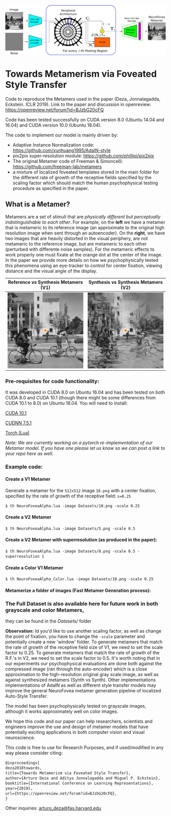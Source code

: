 <img src="https://github.com/ArturoDeza/NeuroFovea/blob/master/Model_Diagram_New.png" width="900">

# Towards Metamerism via Foveated Style Transfer 
Code to reproduce the Metamers used in the paper (Deza, Jonnalagadda, Eckstein. ICLR 2019). Link to the paper and discussion in openreview: https://openreview.net/forum?id=BJzbG20cFQ

Code has been tested successfully on CUDA version 8.0 (Ubuntu 14.04 and 16.04) and CUDA version 10.0 (Ubuntu 18.04).

The code to implement our model is mainly driven by:
* Adaptive Instance Normalization code: https://github.com/xunhuang1995/AdaIN-style
* pix2pix super-resolution module: https://github.com/phillipi/pix2pix
* The original Metamer code of Freeman & Simoncelli: https://github.com/freeman-lab/metamers
* a mixture of localized foveated templates stored in the main folder for the different rate of growth of the receptive fields specified by the scaling factor which should match the human psychophysical testing procedure as specified in the paper.

## What is a Metamer?

Metamers are a set of stimuli that are *physically different but perceptually indistinguishable to each other*. For example, on the **left** we have a metamer that is metameric to its reference image (an approximate to the original high resolution image when sent through an autoencoder). On the **right**, we have two images that are heavily distorted in the visual periphery, are not metameric to the reference image, but are metameric to each other (perturbed with differente noise samples). For the metameric effects to work properly one must fixate at the orange dot at the center of the image. In the paper we provide more details on how we psychophysically tested this phenomena using an eye-tracker to control for center fixation, viewing distance and the visual angle of the display.

| Reference vs Synthesis Metamers (V1) | Synthesis vs Synthesis Metamers (V2) |
| --- | --- |
| <img src="https://github.com/ArturoDeza/NeuroFovea/blob/master/Reference_vs_Synth_Metamer_V1.gif" width="440"> | <img src="https://github.com/ArturoDeza/NeuroFovea/blob/master/Synth_vs_Synth_Metamer_V2.gif" width="440"> |

### Pre-requisites for code functionality:
It was developed in CUDA 8.0 on Ubuntu 16.04 and has been tested on both CUDA 8.0 and CUDA 10.1 (though there might be some differences from CUDA 10.1 to 8.0) on Ubuntu 18.04. You will need to install:

[CUDA 10.1](https://developer.nvidia.com/cuda-downloads?target_os=Linux&target_arch=x86_64&target_distro=Ubuntu&target_version=1804&target_type=runfilelocal)

[CUDNN 7.5.1](https://developer.nvidia.com/rdp/cudnn-download)

[Torch (Lua)]( https://github.com/nagadomi/waifu2x/issues/253#issuecomment-445448928)

*Note: We are currently working on a pytorch re-implementation of our Metamer model. If you have one please let us know so we can post a link to your repo here as well.*


### Example code:

#### Create a V1 Metamer

Generate a metamer for the `512x512` image `10.png` with a center fixation, specified by the rate of growth of the receptive field: `s=0.25`

```
$ th NeuroFoveaAlpha.lua -image Datasets/10.png -scale 0.25
```

#### Create a V2 Metamer

```
$ th NeuroFoveaAlpha.lua -image Datasets/5.png -scale 0.5
```

#### Create a V2 Metamer with superresolution (as produced in the paper):

```
$ th NeuroFoveaAlpha.lua -image Datasets/8.png -scale 0.5 - superresolution 1
```

#### Create a Color V1 Metamer

```
$ th NeuroFoveaAlpha_Color.lua -image Datasets/10.png -scale 0.25
```


#### Metamerize a folder of images (Fast Metamer Generation process): 

### The Full Dataset is also available here for future work in both grayscale and color Metamers,
they can be found in the *Datasets/* folder

__Observation:__ Id you'd like to use another scaling factor, as well as change the point of fixation, you have to change the `-scale` parameter and potentially create a new 'window' folder. To generate metamers that match the rate of growth of the receptive field size of V1, we need to set the scale factor to 0.25. To generate metamers that match the rate of growth of the R.F.'s in V2, we need to set the scale factor to 0.5. It's worth noting that in our experiments our psychophysical evaluations are done both against the compressed image (ran through the auto-encoder) which is a close approximation to the high-resolution original gray scale image, as well as against synthesized metamers (Synth vs Synth). Other implementations implementations of AdaIN as well as different style transfer models may improve the general NeuroFovea metamer generation pipeline of localized Auto-Style Transfer. 

The model has been psychophysically tested on grayscale images, although it works approximately well on color images. 

We hope this code and our paper can help researchers, scientists and engineers improve the use and design of metamer models that have potentially exciting applications in both computer vision and visual neuroscience.

This code is free to use for Research Purposes, and if used/modified in any way please consider citing:

```
@inproceedings{
deza2018towards,
title={Towards Metamerism via Foveated Style Transfer},
author={Arturo Deza and Aditya Jonnalagadda and Miguel P. Eckstein},
booktitle={International Conference on Learning Representations},
year={2019},
url={https://openreview.net/forum?id=BJzbG20cFQ},
}
```

Other inquiries: arturo_deza@fas.harvard.edu
